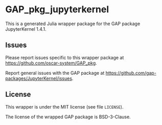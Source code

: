 # GAP_pkg_jupyterkernel

This is a generated Julia wrapper package for the GAP package JupyterKernel 1.4.1.

## Issues

Please report issues specific to this wrapper package at <https://github.com/oscar-system/GAP_pkg>.

Report general issues with the GAP package at <https://github.com/gap-packages/JupyterKernel/issues>.

## License

This wrapper is under the MIT license (see file `LICENSE`).

The license of the wrapped GAP package is BSD-3-Clause.
